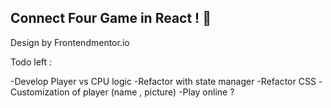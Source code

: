 ## Connect Four Game in React ! 👋

Design by Frontendmentor.io

Todo left : 

-Develop Player vs CPU logic
-Refactor with state manager
-Refactor CSS
-Customization of player (name , picture)
-Play online ?
